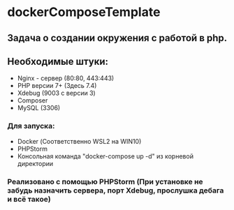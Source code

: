 # dockerComposeTemplate

## Задача о создании окружения с работой в php. 
## Необходимые штуки:
- Nginx - сервер (80:80, 443:443)
- PHP версии 7+ (Здесь 7.4)
- Xdebug (9003 с версии 3) 
- Composer
- MySQL (3306)
### Для запуска:
- Docker (Соответственно WSL2 на WIN10)
- PHPStorm
- Консольная команда "docker-compose up -d" из корневой директории

### Реализовано с помощью PHPStorm (При установке не забудь назначить сервера, порт Xdebug, прослушка дебага и всё такое)

